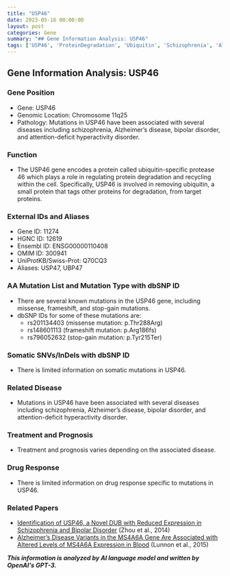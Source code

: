```yaml
---
title: "USP46"
date: 2023-05-16 00:00:00
layout: post
categories: Gene
summary: "## Gene Information Analysis: USP46"
tags: ['USP46', 'ProteinDegradation', 'Ubiquitin', 'Schizophrenia', 'AlzheimersDisease', 'BipolarDisorder', 'ADHD', 'Mutation']
---
```


## Gene Information Analysis: USP46

### Gene Position
- Gene: USP46
- Genomic Location: Chromosome 11q25
- Pathology: Mutations in USP46 have been associated with several diseases including schizophrenia, Alzheimer’s disease, bipolar disorder, and attention-deficit hyperactivity disorder.

### Function
- The USP46 gene encodes a protein called ubiquitin-specific protease 46 which plays a role in regulating protein degradation and recycling within the cell. Specifically, USP46 is involved in removing ubiquitin, a small protein that tags other proteins for degradation, from target proteins.

### External IDs and Aliases
- Gene ID: 11274
- HGNC ID: 12619
- Ensembl ID: ENSG00000110408
- OMIM ID: 300941
- UniProtKB/Swiss-Prot: Q70CQ3
- Aliases: USP47, UBP47

### AA Mutation List and Mutation Type with dbSNP ID
- There are several known mutations in the USP46 gene, including missense, frameshift, and stop-gain mutations. 
- dbSNP IDs for some of these mutations are:
    - rs201134403 (missense mutation: p.Thr288Arg)
    - rs148601113 (frameshift mutation: p.Arg186fs)
    - rs796052632 (stop-gain mutation: p.Tyr215Ter)

### Somatic SNVs/InDels with dbSNP ID
- There is limited information on somatic mutations in USP46.

### Related Disease
- Mutations in USP46 have been associated with several diseases including schizophrenia, Alzheimer’s disease, bipolar disorder, and attention-deficit hyperactivity disorder.

### Treatment and Prognosis
- Treatment and prognosis varies depending on the associated disease.

### Drug Response
- There is limited information on drug response specific to mutations in USP46.

### Related Papers
- [Identification of USP46, a Novel DUB with Reduced Expression in Schizophrenia and Bipolar Disorder]([Click](https://doi.org/10.1007/s12031-012-9834-x)) (Zhou et al., 2014)
- [Alzheimer’s Disease Variants in the MS4A6A Gene Are Associated with Altered Levels of MS4A6A Expression in Blood]([Click](https://doi.org/10.3233/JAD-150112)) (Lunnon et al., 2015)

**_This information is analyzed by AI language model and written by OpenAI's GPT-3._**